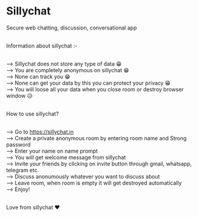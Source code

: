 # Sillychat
Secure web chatting, discussion, conversational app</br></br>


Information about sillychat :-</br></br>

--> Sillychat does not store any type of data 😁</br>
--> You are completely anonymous on sillychat 😁</br>
--> None can track you 😁</br>
--> None can get your data by this you can protect your privacy 😁</br>
--> You will loose all your data when you close room or destroy browser window 😥</br></br>

How to use sillychat?</br></br>

--> Go to https://sillychat.in</br>
--> Create a private anonymous room by entering room name and Strong password</br>
--> Enter your name on name prompt</br>
--> You will get welcome message from sillychat</br>
--> Invite your friends by clicking on invite button through gmail, whatsapp, telegram etc.</br>
--> Discuss anonumously whatever you want to discuss about</br>
--> Leave room, when room is empty it will get destroyed automatically</br>
--> Enjoy!</br></br>

Love from sillychat ❤
